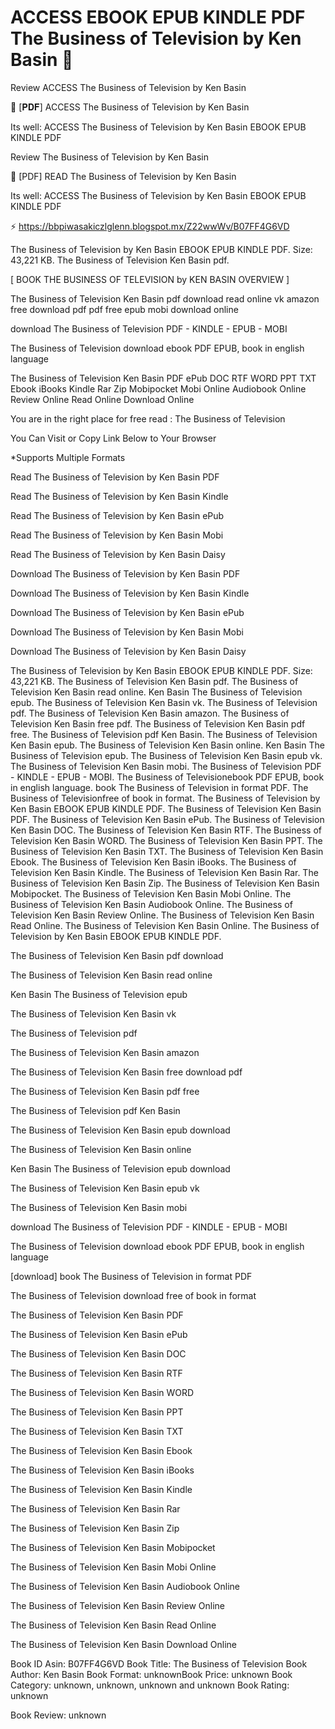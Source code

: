 # ACCESS EBOOK EPUB KINDLE PDF The Business of Television by  Ken Basin 💏
Review ACCESS The Business of Television by Ken Basin

📗 [𝐏𝐃𝐅] ACCESS The Business of Television by Ken Basin

Its well: ACCESS The Business of Television by Ken Basin EBOOK EPUB KINDLE PDF


Review The Business of Television by Ken Basin

💏 [PDF] READ The Business of Television by Ken Basin

Its well: ACCESS The Business of Television by Ken Basin EBOOK EPUB KINDLE PDF



⚡ https://bbpiwasakiczlglenn.blogspot.mx/Z22wwWv/B07FF4G6VD



The Business of Television by Ken Basin EBOOK EPUB KINDLE PDF. Size: 43,221 KB. The Business of Television Ken Basin pdf.

[ BOOK THE BUSINESS OF TELEVISION by KEN BASIN OVERVIEW ]

The Business of Television Ken Basin pdf download read online vk amazon free download pdf pdf free epub mobi download online

download The Business of Television PDF - KINDLE - EPUB - MOBI

The Business of Television download ebook PDF EPUB, book in english language

The Business of Television Ken Basin PDF ePub DOC RTF WORD PPT TXT Ebook iBooks Kindle Rar Zip Mobipocket Mobi Online Audiobook Online Review Online Read Online Download Online

You are in the right place for free read : The Business of Television

You Can Visit or Copy Link Below to Your Browser

*Supports Multiple Formats

Read The Business of Television by Ken Basin PDF

Read The Business of Television by Ken Basin Kindle

Read The Business of Television by Ken Basin ePub

Read The Business of Television by Ken Basin Mobi

Read The Business of Television by Ken Basin Daisy

Download The Business of Television by Ken Basin PDF

Download The Business of Television by Ken Basin Kindle

Download The Business of Television by Ken Basin ePub

Download The Business of Television by Ken Basin Mobi

Download The Business of Television by Ken Basin Daisy

The Business of Television by Ken Basin EBOOK EPUB KINDLE PDF. Size: 43,221 KB. The Business of Television Ken Basin pdf. The Business of Television Ken Basin read online. Ken Basin The Business of Television epub. The Business of Television Ken Basin vk. The Business of Television pdf. The Business of Television Ken Basin amazon. The Business of Television Ken Basin free pdf. The Business of Television Ken Basin pdf free. The Business of Television pdf Ken Basin. The Business of Television Ken Basin epub. The Business of Television Ken Basin online. Ken Basin The Business of Television epub. The Business of Television Ken Basin epub vk. The Business of Television Ken Basin mobi. The Business of Television PDF - KINDLE - EPUB - MOBI. The Business of Televisionebook PDF EPUB, book in english language. book The Business of Television in format PDF. The Business of Televisionfree of book in format. The Business of Television by Ken Basin EBOOK EPUB KINDLE PDF. The Business of Television Ken Basin PDF. The Business of Television Ken Basin ePub. The Business of Television Ken Basin DOC. The Business of Television Ken Basin RTF. The Business of Television Ken Basin WORD. The Business of Television Ken Basin PPT. The Business of Television Ken Basin TXT. The Business of Television Ken Basin Ebook. The Business of Television Ken Basin iBooks. The Business of Television Ken Basin Kindle. The Business of Television Ken Basin Rar. The Business of Television Ken Basin Zip. The Business of Television Ken Basin Mobipocket. The Business of Television Ken Basin Mobi Online. The Business of Television Ken Basin Audiobook Online. The Business of Television Ken Basin Review Online. The Business of Television Ken Basin Read Online. The Business of Television Ken Basin Online. The Business of Television by Ken Basin EBOOK EPUB KINDLE PDF.

The Business of Television Ken Basin pdf download

The Business of Television Ken Basin read online

Ken Basin The Business of Television epub

The Business of Television Ken Basin vk

The Business of Television pdf

The Business of Television Ken Basin amazon

The Business of Television Ken Basin free download pdf

The Business of Television Ken Basin pdf free

The Business of Television pdf Ken Basin

The Business of Television Ken Basin epub download

The Business of Television Ken Basin online

Ken Basin The Business of Television epub download

The Business of Television Ken Basin epub vk

The Business of Television Ken Basin mobi

download The Business of Television PDF - KINDLE - EPUB - MOBI

The Business of Television download ebook PDF EPUB, book in english language

[download] book The Business of Television in format PDF

The Business of Television download free of book in format

The Business of Television Ken Basin PDF

The Business of Television Ken Basin ePub

The Business of Television Ken Basin DOC

The Business of Television Ken Basin RTF

The Business of Television Ken Basin WORD

The Business of Television Ken Basin PPT

The Business of Television Ken Basin TXT

The Business of Television Ken Basin Ebook

The Business of Television Ken Basin iBooks

The Business of Television Ken Basin Kindle

The Business of Television Ken Basin Rar

The Business of Television Ken Basin Zip

The Business of Television Ken Basin Mobipocket

The Business of Television Ken Basin Mobi Online

The Business of Television Ken Basin Audiobook Online

The Business of Television Ken Basin Review Online

The Business of Television Ken Basin Read Online

The Business of Television Ken Basin Download Online

Book ID Asin: B07FF4G6VD
Book Title: The Business of Television
Book Author: Ken Basin
Book Format: unknownBook Price: unknown
Book Category: unknown, unknown, unknown and unknown
Book Rating: unknown

Book Review: unknown
